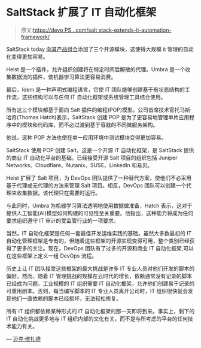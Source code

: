 # SaltStack 扩展了 IT 自动化框架

> 原文:[https://devo PS . com/salt stack-extends-it-automation-framework/](https://devops.com/saltstack-extends-it-automation-framework/)

SaltStack today [向其产品组合](https://www.prnewswire.com/news-releases/saltstack-introduces-plugin-oriented-programming-with-new-open-source-innovation-modules-to-power-scalable-automation-and-artificial-intelligence-300987194.html)添加了三个开源模块，这使得大规模 it 管理的自动化变得更加容易。

Heist 是一个插件，允许组织创建将在特定时间后解散的代理。Umbra 是一个收集数据流的插件，使机器学习算法更容易消费。

最后，Idem 是一种声明式编程语言，它使 IT 团队能够创建基于有状态结构的工作流，这些结构可以与任何 IT 自动化框架或系统管理工具结合使用。

所有这三个模块都基于面向 Salt 插件的编程(POP)模型。公司首席技术官托马斯·哈奇(Thomas Hatch)表示，SaltStack 创建 POP 是为了更容易地管理单片应用程序中的模块和代码库，而不必过渡到基于容器的不同微服务架构。

他说，这种 POP 方法也使在单一应用环境中测试模块变得更加容易。

SaltStack 使用 POP 创建 Salt，这是一个开源 IT 自动化框架，是 SaltStack 提供的商业 IT 自动化平台的基础。已经接受开源 Salt 项目的组织包括 Juniper Networks、Cloudflare、Nutanix、SUSE、LinkedIn 和易贝。

Heist 扩展了 Salt 项目，为 DevOps 团队提供了一种替代方案，使他们不必采用基于代理或无代理的方法来管理 Salt 项目。相反，DevOps 团队可以创建一个代理来收集数据，该代理只在需要时运行。

与此同时，Umbra 为机器学习算法透明地使用数据做准备，Hatch 表示，这对于提供人工智能(AI)模型如何构建的可见性至关重要。他指出，这种能力将成为任何要求组织遵守 IT 审计的受监管行业的一项要求。

当然，IT 自动化框架是任何一套最佳开发运维实践的基础。虽然大多数最初的 IT 自动化管理框架是专有的，但随着这些框架的开源实现变得可用，整个类别已经获得了更多的关注。现在，DevOps 团队有了过多的开源和商业 IT 自动化框架,可以在这些框架上定义一组 DevOps 流程。

历史上让 IT 团队接受这些框架的最大挑战是许多 IT 专业人员对他们开发的脚本的偏好。然而，随着 IT 管理挑战的规模在云时代的增长，依赖通常没有记录的脚本已经成为问题。工业规模的 IT 组织需要 IT 自动化框架，允许他们创建易于记录的可重用剧本。否则，每当编写脚本的 IT 专业人员离开公司时，IT 组织很快就会发现他们一直依赖的脚本已经损坏，无法轻松修复。

所有 IT 组织都依赖某种形式的 IT 自动化框架的那一天即将到来。事实上，剩下的 IT 自动化挑战更多地与 IT 组织内部的文化有关，而不是与所考虑的平台的任何技术能力有关。

— [迈克·维扎德](https://devops.com/author/mike-vizard/)